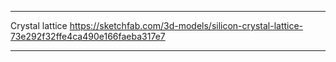 

---

Crystal lattice https://sketchfab.com/3d-models/silicon-crystal-lattice-73e292f32ffe4ca490e166faeba317e7

---
